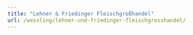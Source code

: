 ```yaml
---
title: "Lehner & Friedinger Fleischgroßhandel"
url: /wessling/lehner-und-friedinger-fleischgrosshandel/
---
```

